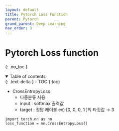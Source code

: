 ```yaml
---
layout: default
title: Pytorch Loss Function
parent: Pytorch
grand_parent: Deep Learning
nav_order: 3
---
```

# Pytorch Loss function
{: .no_toc }

<details open markdown="block">
  <summary>
    Table of contents
  </summary>
  {: .text-delta }
- TOC
{:toc}
</details>

<!------------------------------------ STEP ------------------------------------>


* CrossEntropyLoss
    * 다중분류 사용
    * input : softmax 출력값
    * target : 정답 레이블    ex) [0, 0, 0, 1 ]의 타깃값 → 3

```
import torch.nn as nn
loss_function = nn.CrossEntropyLoss()
```